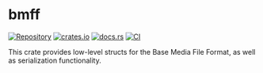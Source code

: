 # bmff

[![Repository][repo]](https://github.com/Stonks3141/pet-monitor-app)
[![crates.io][cratesio]](https://crates.io/crates/bmff)
[![docs.rs][docsrs]](https://docs.rs/bmff)
[![CI][ci]](https://github.com/Stonks3141/pet-monitor-app/actions/workflows/ci.yml)

This crate provides low-level structs for the Base Media File Format, as well
as serialization functionality.

[repo]: https://img.shields.io/badge/Github-Stonks3141/pet--monitor--app-orange?style=for-the-badge&logo=github
[ci]: https://img.shields.io/github/actions/workflow/status/Stonks3141/pet-monitor-app/ci.yml?style=for-the-badge
[cratesio]: https://img.shields.io/crates/v/bmff?style=for-the-badge
[docsrs]: https://img.shields.io/docsrs/bmff?style=for-the-badge
